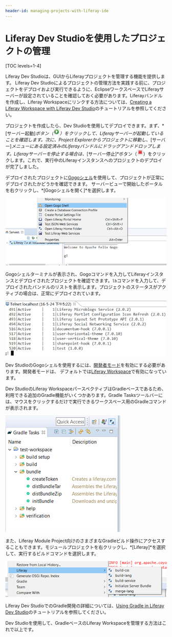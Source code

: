 ```yaml
---
header-id: managing-projects-with-liferay-ide
---
```


# Liferay Dev Studioを使用したプロジェクトの管理

[TOC levels=1-4]

Liferay Dev Studioは、GUIからLiferayプロジェクトを管理する機能を提供します。
Liferay Dev Studioによるプロジェクトの管理方法を実践する前に、プロジェクトをデプロイおよび実行できるように、EclipseワークスペースでLiferayサーバーが設定されていることを確認しておく必要があります。Liferayバンドルを作成し、Liferay Workspaceにリンクする方法については、[Creating a Liferay Workspace with Liferay Dev Studio](/docs/7-1/tutorials/-/knowledge_base/t/creating-a-liferay-workspace-with-liferay-ide)のチュートリアルを参照してください。

プロジェクトを作成したら、Dev Studioを使用してデプロイできます。まず、*[サーバー起動]*ボタン（![Start Server](../../../images/icon-start-server.png)）をクリックして、Liferayサーバーが起動していることを確認します。次に、Project Explorerからプロジェクトに移動し、*[サーバー]*メニューにある設定済みのLiferayバンドルにドラッグアンドドロップします。Liferayサーバーを停止する場合は、*[サーバー停止]*ボタン（![Stop Server](../../../images/icon-stop-server.png)）をクリックします。これで、実行中のLiferayインスタンスへのプロジェクトのデプロイが完了しました。

デプロイされたプロジェクトに[Gogoシェル](/docs/7-1/reference/-/knowledge_base/r/using-the-felix-gogo-shell)を使用して、プロジェクトが正常にデプロイされたかどうかを確認できます。
サーバービューで開始したポータルを右クリックし、*[Gogoシェルを開く]*を選択します。

![図1：Gogoシェルを使用してDev Studioでターミナルウィンドウを開くには、*[Gogoシェルを開く]*を選択します。](../../../images/open-gogo-shell.png)

Gogoシェルターミナルが表示され、Gogoコマンドを入力してLiferayインスタンスとデプロイされたプロジェクトを確認できます。`lb`コマンドを入力して、デプロイされたバンドルのリストを表示します。プロジェクトのステータスがアクティブの場合は、正常にデプロイされています。

![図2：Gogoシェルを使用して、プロジェクトがLiferayに正常にデプロイされたかどうかを確認できます。](../../../images/gogo-deploy-successful.png)

Dev StudioのGogoシェルを使用するには、[開発者モード](/docs/7-1/tutorials/-/knowledge_base/t/using-developer-mode-with-themes#setting-developer-mode-for-your-server-in-dev-studio)を有効にする必要があります。開発者モードは、 デフォルトでは[Liferay Workspace](/docs/7-1/tutorials/-/knowledge_base/t/liferay-workspace)で有効になっています。

Dev StudioのLiferay WorkspaceパースペクティブはGradleベースであるため、利用できる追加のGradle機能がいくつかあります。Gradle Tasksツールバーには、マウスをクリックするだけで実行できるワークスペース用のGradleコマンドが表示されます。

![図3：Gradle Taskツールバーには、Gradleタスクとその説明があり、ダブルクリックすると実行できます。](../../../images/gradle-task-toolbar.png)

また、Liferay Module Project向けのさまざまなGradleビルド操作にアクセスすることもできます。モジュールプロジェクトを右クリックし、*[Liferay]*を選択して、実行するビルドコマンドを選択します。

![図4：Project ExplorerでGradleプロジェクトを右クリックすると、ビルド操作を実行できます。](../../../images/gradle-build-operations.png)

Liferay Dev StudioでのGradle開発の詳細については、[Using Gradle in Liferay Dev Studio](/docs/7-1/tutorials/-/knowledge_base/t/using-gradle-in-liferay-ide)のチュートリアルを参照してください。

 Dev Studioを使用して、GradleベースのLiferay Workspaceを管理する方法はこれで以上です。
